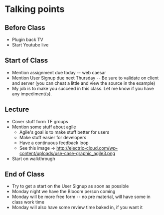 # Talking points

## Before Class

* Plugin back TV
* Start Youtube live

## Start of Class

* Mention assignment due today -- web caesar
* Mention User Signup due next Thursday -- Be sure to validate on client and server (you can cheat a little and view the source in the example)
* My job is to make you succeed in this class. Let me know if you have any impediment(s).

## Lecture

* Cover stuff form TF groups
* Mention some stuff about agile
  * Agile's goal is to make stuff better for users
  * Make stuff easier for developers
  * Have a continuous feedback loop
  * See this image -> http://electric-cloud.com/wp-content/uploads/use-case-graphic_agile3.png
* Start on walkthrough


## End of Class

* Try to get a start on the User Signup as soon as possible
* Monday night we have the Blooom person coming
* Monday will be more free form -- no pre material, will have some in class work time
* Monday will also have some review time baked in, if you want it
